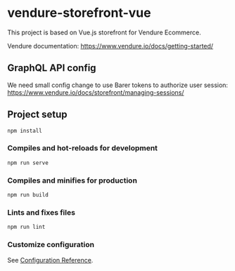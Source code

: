# vendure-storefront-vue
This project is based on Vue.js storefront for Vendure Ecommerce.

Vendure documentation:
https://www.vendure.io/docs/getting-started/

## GraphQL API config
We need small config change to use Barer tokens to authorize user session:
https://www.vendure.io/docs/storefront/managing-sessions/

## Project setup
```
npm install
```

### Compiles and hot-reloads for development
```
npm run serve
```

### Compiles and minifies for production
```
npm run build
```

### Lints and fixes files
```
npm run lint
```

### Customize configuration
See [Configuration Reference](https://cli.vuejs.org/config/).
